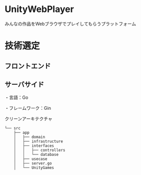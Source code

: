 # UnityWebPlayer
みんなの作品をWebブラウザでプレイしてもらうプラットフォーム

# 技術選定

## フロントエンド

## サーバサイド
・言語：Go

・フレームワーク：Gin


クリーンアーキテクチャ
```
└── src
    ├── app
    │   ├── domain
    │   ├── infrastructure
    │   ├── interfaces
    │   │   ├── controllers
    │   │   └── database
    │   ├── usecase
    │   ├── server.go
    │   └── UnityGames
```


